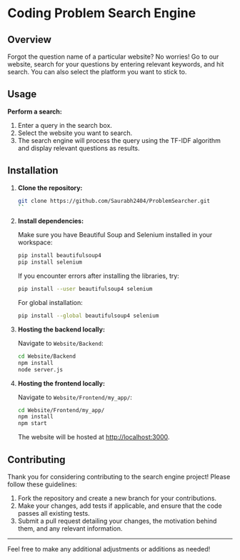 
# Coding Problem Search Engine

## Overview

Forgot the question name of a particular website? No worries! Go to our website, search for your questions by entering relevant keywords, and hit search. You can also select the platform you want to stick to.

## Usage

**Perform a search:**

1. Enter a query in the search box.
2. Select the website you want to search.
3. The search engine will process the query using the TF-IDF algorithm and display relevant questions as results.

## Installation

1. **Clone the repository:**

    ```bash
    git clone https://github.com/Saurabh2404/ProblemSearcher.git
    ``

2. **Install dependencies:**

    Make sure you have Beautiful Soup and Selenium installed in your workspace:

    ```bash
    pip install beautifulsoup4
    pip install selenium
    ```

    If you encounter errors after installing the libraries, try:

    ```bash
    pip install --user beautifulsoup4 selenium
    ```

    For global installation:

    ```bash
    pip install --global beautifulsoup4 selenium
    ```

3. **Hosting the backend locally:**

    Navigate to `Website/Backend`:

    ```bash
    cd Website/Backend
    npm install
    node server.js
    ```

4. **Hosting the frontend locally:**

    Navigate to `Website/Frontend/my_app/`:

    ```bash
    cd Website/Frontend/my_app/
    npm install
    npm start
    ```

    The website will be hosted at [http://localhost:3000](http://localhost:3000).

## Contributing

Thank you for considering contributing to the search engine project! Please follow these guidelines:

1. Fork the repository and create a new branch for your contributions.
2. Make your changes, add tests if applicable, and ensure that the code passes all existing tests.
3. Submit a pull request detailing your changes, the motivation behind them, and any relevant information.

---

Feel free to make any additional adjustments or additions as needed!
